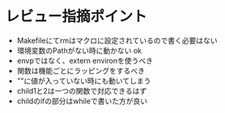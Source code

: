 # レビュー指摘ポイント
- Makefileにてrmはマクロに設定されているので書く必要はない
- 環境変数のPathがない時に動かない ok
- envpではなく、extern environを使うべき
- 関数は機能ごとにラッピングをするべき
- ""に値が入っていない時にも動いてしまう
- child1と2は一つの関数で対応できるはず
- childのifの部分はwhileで書いた方が良い